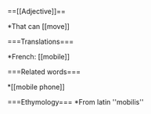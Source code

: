 ==[[Adjective]]==

*That can [[move]]

===Translations===

*French: [[mobile]]

===Related words===

*[[mobile phone]]

===Ethymology===
*From latin ''mobilis''
